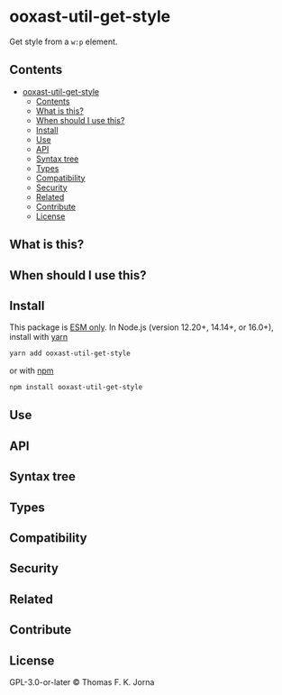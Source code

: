 # ooxast-util-get-style

Get style from a `w:p` element.

## Contents

- [ooxast-util-get-style](#ooxast-util-get-style)
  - [Contents](#contents)
  - [What is this?](#what-is-this)
  - [When should I use this?](#when-should-i-use-this)
  - [Install](#install)
  - [Use](#use)
  - [API](#api)
  - [Syntax tree](#syntax-tree)
  - [Types](#types)
  - [Compatibility](#compatibility)
  - [Security](#security)
  - [Related](#related)
  - [Contribute](#contribute)
  - [License](#license)

## What is this?

## When should I use this?

## Install

This package is [ESM only](https://gist.github.com/sindresorhus/a39789f98801d908bbc7ff3ecc99d99c). In Node.js (version 12.20+, 14.14+, or 16.0+), install with [yarn](https://classic.yarnpkg.com/en/docs/cli/add)

```sh
yarn add ooxast-util-get-style
```

or with [npm](https://docs.npmjs.com/cli/install)

```sh
npm install ooxast-util-get-style
```

## Use

## API

## Syntax tree

## Types

## Compatibility

## Security

## Related

## Contribute

## License

GPL-3.0-or-later © Thomas F. K. Jorna

[unified]: https://unifiedjs.com
[unifiedgh]: https://github.com/unifiedjs/unified
[xast-from-xml]: https://github.com/syntax-tree/xast-util-from-xml
[rehype]: https://github.com/rehypejs/rehype
[rejour]: https://github.com/TrialAndErrorOrg/parsers/tree/main/libs/rejour
[rejour-parse]: https://github.com/TrialAndErrorOrg/parsers/tree/main/libs/rejour/rejour-parse
[rejour-stringify]: https://github.com/TrialAndErrorOrg/parsers/tree/main/libs/rejour/rejour-stringify
[rejour-move-abstract]: https://github.com/TrialAndErrorOrg/parsers/tree/main/libs/rejour/rejour-move-abstract
[rejour-meta]: https://github.com/TrialAndErrorOrg/parsers/tree/main/libs/rejour/rejour-meta
[rejour-relatex]: https://github.com/TrialAndErrorOrg/parsers/tree/main/libs/rejour/rejour-relatex
[relatex]: https://github.com/TrialAndErrorOrg/parsers/tree/main/libs/relatex
[ooxast-util-to-jast]: https://github.com/TrialAndErrorOrg/parsers/tree/main/libs/relatex/ooxast-util-to-jast
[jast]: https://github.com/TrialAndErrorOrg/parsers/tree/main/libs/rejour/jast
[jast-util-to-texast]: https://github.com/TrialAndErrorOrg/parsers/tree/main/libs/rejour/jast-util-to-texast
[jastscript]: https://github.com/TrialAndErrorOrg/parsers/tree/main/libs/rejour/jastscript
[texast]: https://github.com/TrialAndErrorOrg/parsers/tree/main/libs/relatex/texast
[texast-util-to-latex]: https://github.com/TrialAndErrorOrg/parsers/tree/main/libs/relatex/texast-util-to-latex
[hast]: https://github.com/syntax-tree/hast
[xast]: https://github.com/syntax-tree/xast
[mdast]: https://github.com/syntax-tree/mdast
[mdast-markdown]: https://github.com/syntax-tree/mdast-util-to-markdown
[latex-utensils]: https://github.com/tamuratak/latex-utensils
[latexjs]: https://github.com/latexjs/latexjs
[reoff]: https://github.com/TrialAndErrorOrg/parsers/tree/main/libs/reoff
[reoff-parse]: https://github.com/TrialAndErrorOrg/parsers/tree/main/libs/reoff/reoff-parse
[reoff-rejour]: https://github.com/TrialAndErrorOrg/parsers/tree/main/libs/reoff/reoff-rejour
[ooxast]: https://github.com/TrialAndErrorOrg/parsers/tree/main/libs/ooxast/ooxast
[ooxast]: https://github.com/TrialAndErrorOrg/parsers/tree/main/libs/ooxast/ooxast-util-to-jast
